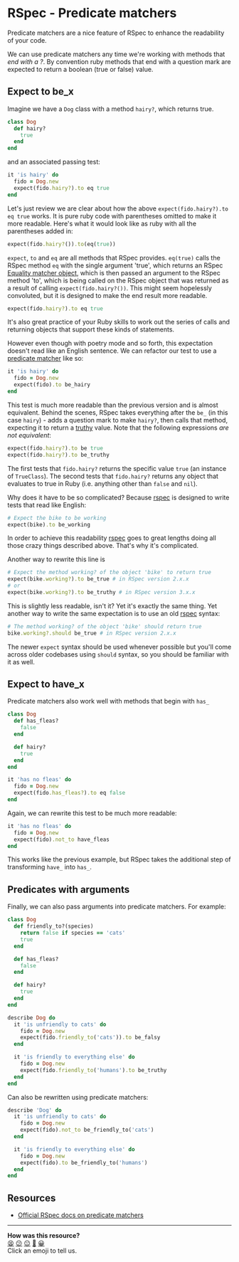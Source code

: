 # RSpec - Predicate matchers

Predicate matchers are a nice feature of RSpec to enhance the readability of your code.

We can use predicate matchers any time we're working with methods that *end with a ?*.  By convention ruby methods that end with a question mark are expected to return a boolean (true or false) value.

## Expect to be_x

Imagine we have a `Dog` class with a method `hairy?`, which returns true.

```ruby
class Dog
  def hairy?
    true
  end
end
```

and an associated passing test:

```ruby
it 'is hairy' do
  fido = Dog.new
  expect(fido.hairy?).to eq true
end
```

Let's just review we are clear about how the above `expect(fido.hairy?).to eq true` works.  It is pure ruby code with parentheses omitted to make it more readable.  Here's what it would look like as ruby with all the parentheses added in:

```ruby
expect(fido.hairy?()).to(eq(true))
```

`expect`, `to` and `eq` are all methods that RSpec provides.  `eq(true)` calls the RSpec method `eq` with the single argument 'true', which returns an RSpec [Equality matcher object](http://www.relishapp.com/rspec/rspec-expectations/docs/built-in-matchers/equality-matchers), which is then passed an argument to the RSpec method 'to', which is being called on the RSpec object that was returned as a result of calling `expect(fido.hairy?())`.  This might seem hopelessly convoluted, but it is designed to make the end result more readable.

```ruby
expect(fido.hairy?).to eq true
```

It's also great practice of your Ruby skills to work out the series of calls and returning objects that support these kinds of statements.

However even though with poetry mode and so forth, this expectation doesn't read like an English sentence. We can refactor our test to use a [predicate matcher](http://www.relishapp.com/rspec/rspec-expectations/docs/built-in-matchers/predicate-matchers) like so:

```ruby
it 'is hairy' do
  fido = Dog.new
  expect(fido).to be_hairy
end
```

This test is much more readable than the previous version and is almost equivalent. Behind the scenes, RSpec takes everything after the `be_` (in this case `hairy`) - adds a question mark to make `hairy?`, then calls that method, expecting it to return a [truthy](https://github.com/makersacademy/course/blob/main/pills/boolean.md) value.  Note that the following expressions *are not equivalent*:
```ruby
expect(fido.hairy?).to be true
expect(fido.hairy?).to be_truthy
```
The first tests that `fido.hairy?` returns the specific value `true` (an instance of `TrueClass`).  The second tests that `fido.hairy?` returns any object that evaluates to true in Ruby (i.e. anything other than `false` and `nil`).

Why does it have to be so complicated? Because [rspec](http://rspec.info) is designed to write tests that read like English:

````ruby
# Expect the bike to be working
expect(bike).to be_working
````

In order to achieve this readability [rspec](http://rspec.info) goes to great lengths doing all those crazy things described above. That's why it's complicated.

Another way to rewrite this line is

```ruby
# Expect the method working? of the object 'bike' to return true
expect(bike.working?).to be_true # in RSpec version 2.x.x
# or
expect(bike.working?).to be_truthy # in RSpec version 3.x.x
````

This is slightly less readable, isn't it? Yet it's exactly the same thing. Yet another way to write the same expectation is to use an old [rspec](http://rspec.info) syntax:

````ruby
# The method working? of the object 'bike' should return true
bike.working?.should be_true # in RSpec version 2.x.x
````

The newer `expect` syntax should be used whenever possible but you'll come across older codebases using `should` syntax, so you should be familiar with it as well.


## Expect to have_x

Predicate matchers also work well with methods that begin with `has_`

```ruby
class Dog
  def has_fleas?
    false
  end

  def hairy?
    true
  end
end
```

```ruby
it 'has no fleas' do
  fido = Dog.new
  expect(fido.has_fleas?).to eq false
end
```

Again, we can rewrite this test to be much more readable:

```ruby
it 'has no fleas' do
  fido = Dog.new
  expect(fido).not_to have_fleas
end
```

This works like the previous example, but RSpec takes the additional step of transforming `have_` into `has_`.

## Predicates with arguments

Finally, we can also pass arguments into predicate matchers. For example:

```ruby
class Dog
  def friendly_to?(species)
    return false if species == 'cats'
    true
  end

  def has_fleas?
    false
  end

  def hairy?
    true
  end
end
```

```ruby
describe Dog do
  it 'is unfriendly to cats' do
    fido = Dog.new
    expect(fido.friendly_to('cats')).to be_falsy
  end

  it 'is friendly to everything else' do
    fido = Dog.new
    expect(fido.friendly_to('humans').to be_truthy
  end
end
```

Can also be rewritten using predicate matchers:

```ruby
describe 'Dog' do
  it 'is unfriendly to cats' do
    fido = Dog.new
    expect(fido).not_to be_friendly_to('cats')
  end

  it 'is friendly to everything else' do
    fido = Dog.new
    expect(fido).to be_friendly_to('humans')
  end
end
```

## Resources

- [Official RSpec docs on predicate matchers](https://www.relishapp.com/rspec/rspec-expectations/docs/built-in-matchers/predicate-matchers)

<!-- BEGIN GENERATED SECTION DO NOT EDIT -->

---

**How was this resource?**  
[😫](https://airtable.com/shrUJ3t7KLMqVRFKR?prefill_Repository=makersacademy/course&prefill_File=pills/rspec_predicate.md&prefill_Sentiment=😫) [😕](https://airtable.com/shrUJ3t7KLMqVRFKR?prefill_Repository=makersacademy/course&prefill_File=pills/rspec_predicate.md&prefill_Sentiment=😕) [😐](https://airtable.com/shrUJ3t7KLMqVRFKR?prefill_Repository=makersacademy/course&prefill_File=pills/rspec_predicate.md&prefill_Sentiment=😐) [🙂](https://airtable.com/shrUJ3t7KLMqVRFKR?prefill_Repository=makersacademy/course&prefill_File=pills/rspec_predicate.md&prefill_Sentiment=🙂) [😀](https://airtable.com/shrUJ3t7KLMqVRFKR?prefill_Repository=makersacademy/course&prefill_File=pills/rspec_predicate.md&prefill_Sentiment=😀)  
Click an emoji to tell us.

<!-- END GENERATED SECTION DO NOT EDIT -->
